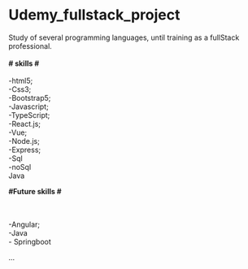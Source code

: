 # Udemy_fullstack_project
 Study of several programming languages, until training as a fullStack professional.
 <br>
 <br>
<strong> # skills # </strong> 
<br>
 <br>
 -html5;
 <br>
 -Css3;
 <br>
 -Bootstrap5;
 <br>
 -Javascript;
 <br>
 -TypeScript;
 <br>
 -React.js;
 <br>
 -Vue;
 <br>
 -Node.js;
 <br>
 -Express;
 <br>
-Sql
 <br>
 -noSql
 <br>
 Java
 

 <strong> #Future skills # </strong> 
<br>

 <br>
 <br>
 -Angular;
 <br>
 -Java
 <br>
 - Springboot
 <br>

 
 
 ...

